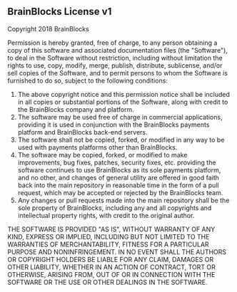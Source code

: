   BrainBlocks License v1
----------------------

Copyright 2018 BrainBlocks

Permission is hereby granted, free of charge, to any person obtaining a copy of this software and associated documentation files (the "Software"), to deal in the Software without restriction, including without limitation the rights to use, copy, modify, merge, publish, distribute, sublicense, and/or sell copies of the Software, and to permit persons to whom the Software is furnished to do so, subject to the following conditions:

1. The above copyright notice and this permission notice shall be included in all copies or substantial portions of the Software, along with credit to the BrainBlocks company and platform.
2. The software may be used free of charge in commercial applications, providing it is used in conjunction with the BrainBlocks payments platform and BrainBlocks back-end servers.
3. The software shall not be copied, forked, or modified in any way to be used with payments platforms other than BrainBlocks.
4. The software may be copied, forked, or modified to make improvements, bug fixes, patches, security fixes, etc. providing the software continues to use BrainBlocks as its sole payments platform, and no other, and changes of general utility are offered in good faith back into the main repository in reasonable time in the form of a pull request, which may be accepted or rejected by the BrainBlocks team.
5. Any changes or pull requests made into the main repository shall be the sole property of BrainBlocks, including any and all copyrights and intellectual property rights, with credit to the original author.

THE SOFTWARE IS PROVIDED "AS IS", WITHOUT WARRANTY OF ANY KIND, EXPRESS OR IMPLIED, INCLUDING BUT NOT LIMITED TO THE WARRANTIES OF MERCHANTABILITY, FITNESS FOR A PARTICULAR PURPOSE AND NONINFRINGEMENT. IN NO EVENT SHALL THE AUTHORS OR COPYRIGHT HOLDERS BE LIABLE FOR ANY CLAIM, DAMAGES OR OTHER LIABILITY, WHETHER IN AN ACTION OF CONTRACT, TORT OR OTHERWISE, ARISING FROM, OUT OF OR IN CONNECTION WITH THE SOFTWARE OR THE USE OR OTHER DEALINGS IN THE SOFTWARE.
